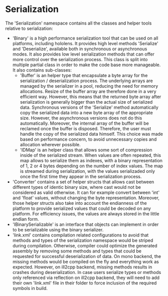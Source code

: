 Serialization
===============

The 'Serialization' namespace contains all the classes and helper tools
relative to serialization:
- 'Binary' is a high performance serialization tool that can be used on
  all platforms, including hololens. It provides high level methods
  'Serialize' and 'Deserialize', available both in synchronous or
  asynchronous modes. It also provides low level serialization methods
  that can offer more control over the serialization process. This
  class is split into multiple partial class in order to make the code
  base more manageable. It also contains sub-classes:
  - 'Buffer' is an helper type that encapsulate a byte array for the
	serialization / deserialization process. The underlying arrays are
	managed by the serializer in a pool, reducing the need for memory
	allocations. Resize of the buffer array are therefore done in a very
	efficient way. However, this means that the returned byte array after
	serialization is generally bigger than the actual size of serialized
	data. Synchronous versions of the 'Serialize' method automatically
	copy the serialized data into a new byte array of the appropriate size.
	However, the asynchronous versions does not do this automatically.
	Moreover, the internal array of the buffer will be reclamed once the
	buffer is disposed. Therefore, the user must handle the copy of the
	serialized data himself. This choice was made based on performance
	concern, to avoid unnecessary copies and allocation wherever possible.
  - 'IDMap' is an helper class that allows some sort of compression inside
	of the serialized stream. When values are often repeated, this map
	allows to serialize them as indexes, with a binary representation of
	1, 2 or 4 bytes depending on the number of index values. The map is
	streamed during serialization, with the values serializaded only once
	the first time they appear in the serialization process.
- 'Converter' contains a set of helper structs that allows cast between
  different types of identic binary size, where cast would not be
  considered as valid otherwise. It can for example convert between 'int'
  and 'float' values, without changing the byte representation. Moreover,
  those helper structs also take into account the endianness of the
  platform to provide serialized values that could be decoded on any
  platform. For efficiency issues, the values are always stored in the
  little endian form.
- 'IBinarySerializable' is an interface that objects can implement in
  order to be serializable using the binary serializer.
- 'link.xml' contains compilation related configurations to avoid that
  methods and types of the serialization namespace would be striped
  during compilation. Otherwise, compiler could optimize the generated
  assembly by removing some methods and types that could be requested
  for successful deserialization of data. On mono backend, the missing
  methods would be compiled on the fly and everything work as expected.
  However, on ill2cpp backend, missing methods results in crashes during
  deserialization. In case users serialize types or methods only
  referenced via reflection on ill2cpp backend, they will need to add
  their own 'link.xml' file in their folder to force inclusion of the
  required symbols in build.
